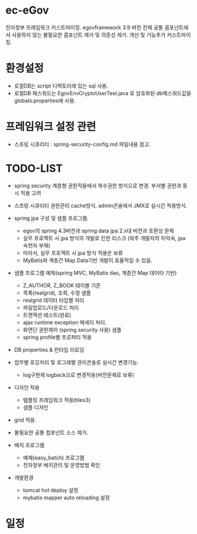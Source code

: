 # ec-eGov
전자정부 프레임워크 커스트마이징.
egovframework 3.9 버전 전체 공통 콤포넌트에서 사용하지 않는 불필요한 콤포넌트 제거 및 의존성 제거.
개선 및 기능추가 커스트마이징.

# 환경설정
  * 로컬DB는 script 디렉토리에 있는 sql 사용.
  * 로컬DB 패스워드는 EgovEnvCryptoUserTest.java 로 암호화된 db패스워드값을 globals.properties에 사용.

# 프레임워크 설정 관련
  * 스프링 시큐리티 : spring-security-config.md 파일내용 참고.
    
# TODO-LIST
  * spring security 계층형 권한적용에서 복수권한 방식으로 변경. 부서별 권한과 동시 적용 고려
  * 스프링 시큐리티 권한관리 cache방식. admin콘솔에서 JMX로 실시간 적용방식.
  
  * spring jpa 구성 및 샘플 프로그램.
    - egov의 spring 4.3버전과 spring data jpa 2.x대 버전과 호환성 문제
    - 실무 프로젝트 시 jpa 방식의 개발로 인한 리스크 (외주 개발자의 미익숙, jpa 숙련자 부재)
    - 따라서, 실무 프로젝트 시 jpa 방식 적용은 보류
    - MyBatis와 계층간 Map Data기반 개발이 효율적일 수 있음.
    
  * 샘플 프로그램 예제(spring MVC, MyBatis dao, 계층간 Map 데이타 기반)
    - Z_AUTHOR, Z_BOOK 테이블 기준
    - 목록(realgrid), 조회, 수정 샘플
    - realgrid 데이타 타입별 처리
    - 파일업로드/다운로드 처리
    - 트랜잭션 테스트(완료)
    - ajax runtime exception 메세지 처리.
    - 화면단 권한제어 (spring security 사용) 샘플
    - spring profile별 프로퍼티 적용
      
  * DB properties & 런타임 리로딩
              
  * 업무별 로깅처리 및 로그레벨 관리콘솔로 실시간 변경기능.
    - log구현체 logback으로 변경적용(버전문제로 보류)
    
  * 디자인 적용
    - 템플릿 프레임워크 적용(tiles3)
    - 샘플 디자인 
    
  * grid 적용.
  
  * 불필요한 공통 컴포넌트 소스 제거.
  
  * 배치 프로그램
    - 예제(easy_batch) 프로그램
    - 전자정부 배치관리 및 운영방법 확인
  
  * 개발환경
    - tomcat hot deploy 설정
    - mybatis mapper auto reloading 설정
  
# 일정
